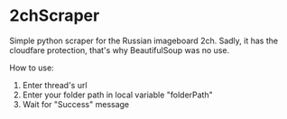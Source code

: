 # 2chScraper
Simple python scraper for the Russian imageboard 2ch. Sadly, it has the cloudfare protection, that's why BeautifulSoup was no use.


How to use:
1. Enter thread's url
2. Enter your folder path in local variable "folderPath"
3. Wait for "Success" message
